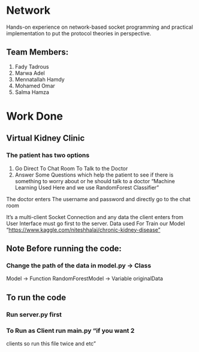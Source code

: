 # Network
Hands-on experience on network-based socket programming and practical implementation to put the
protocol theories in perspective.

## Team Members:
1. Fady Tadrous
2. Marwa Adel
3. Mennatallah Hamdy
4. Mohamed Omar
4. Salma Hamza

# Work Done

## Virtual Kidney Clinic
### The patient has two options
 1. Go Direct To Chat Room To Talk to the
Doctor
 2. Answer Some Questions which help the
patient to see if there is something to worry
about or he should talk to a doctor
“Machine Learning Used Here and we use
RandomForest Classifier”

 The doctor enters The username and password and
directly go to the chat room

 It’s a multi-client Socket Connection and any data the
client enters from User Interface must go first to the
server.
 Data used For Train our Model
“https://www.kaggle.com/niteshhalai/chronic-kidney-disease”



## Note Before running the code:
### Change the path of the data in model.py -> Class
Model -> Function RandomForestModel ->
Variable originalData

## To run the code
### Run server.py first
### To Run as Client run main.py “if you want 2
clients so run this file twice and etc”
